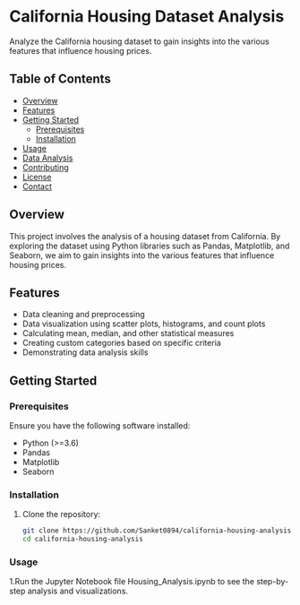 # California Housing Dataset Analysis

Analyze the California housing dataset to gain insights into the various features that influence housing prices.

## Table of Contents
- [Overview](#overview)
- [Features](#features)
- [Getting Started](#getting-started)
  - [Prerequisites](#prerequisites)
  - [Installation](#installation)
- [Usage](#usage)
- [Data Analysis](#data-analysis)
- [Contributing](#contributing)
- [License](#license)
- [Contact](#contact)

## Overview

This project involves the analysis of a housing dataset from California. By exploring the dataset using Python libraries such as Pandas, Matplotlib, and Seaborn, we aim to gain insights into the various features that influence housing prices.

## Features

- Data cleaning and preprocessing
- Data visualization using scatter plots, histograms, and count plots
- Calculating mean, median, and other statistical measures
- Creating custom categories based on specific criteria
- Demonstrating data analysis skills

## Getting Started

### Prerequisites

Ensure you have the following software installed:

- Python (>=3.6)
- Pandas
- Matplotlib
- Seaborn

### Installation

1. Clone the repository:
   ```bash
   git clone https://github.com/Sanket0894/california-housing-analysis.git
   cd california-housing-analysis
### Usage
1.Run the Jupyter Notebook file Housing_Analysis.ipynb to see the step-by-step analysis and visualizations.
